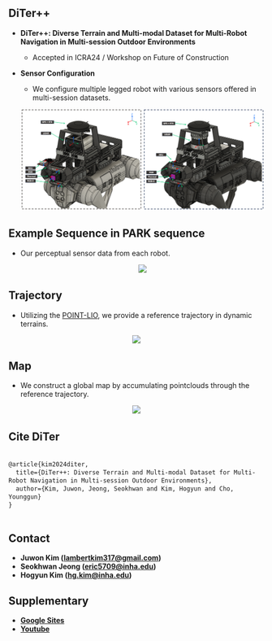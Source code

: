 ## DiTer++
* **DiTer++: Diverse Terrain and Multi-modal Dataset for Multi-Robot Navigation in Multi-session Outdoor Environments**
	* Accepted in ICRA24 / Workshop on Future of Construction

* **Sensor Configuration** 
	* We configure multiple legged robot with various sensors offered in multi-session datasets.
	<p align="center"><img src=fig/sensor_setup.png /></p>

## Example Sequence in PARK sequence
* Our perceptual sensor data from each robot.
	<p align="center"><img src=fig/lawn_small.gif /></p>

## Trajectory
* Utilizing the [POINT-LIO](https://github.com/hku-mars/Point-LIO), we provide a reference trajectory in dynamic terrains. 
<p align="center"><img src=fig/trajectory.png /></p>

## Map
* We construct a global map by accumulating pointclouds through the reference trajectory.
<p align="center"><img src=fig/map.png /></p>

## Cite DiTer
<pre>
<code>
@article{kim2024diter,
  title={DiTer++: Diverse Terrain and Multi-modal Dataset for Multi-Robot Navigation in Multi-session Outdoor Environments},
  author={Kim, Juwon, Jeong, Seokhwan and Kim, Hogyun and Cho, Younggun}
}
</code>
</pre>  

## Contact
* **Juwon Kim (lambertkim317@gmail.com)**
* **Seokhwan Jeong (eric5709@inha.edu)**
* **Hogyun Kim (hg.kim@inha.edu)**

## Supplementary
* **[Google Sites](https://sites.google.com/view/diter-plusplus/)**
* **[Youtube](wip)**

